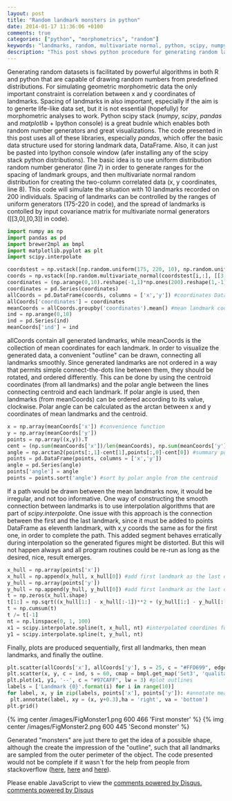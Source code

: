 ```yaml
---
layout: post
title: "Random landmark monsters in python"
date: 2014-01-17 11:36:06 +0100
comments: true
categories: ["python", "morphometrics", "random"]
keywords: "landmarks, random, multivariate normal, python, scipy, numpy, pandas"
description: "This post shows python procedure for generating random landmark datasets"
---
```


Generating random datasets is facilitated by powerful algorithms in both R and python that are capable of drawing random numbers from predefined distributions. For simulating geometric morphometric data the only important constraint is correlation between x and y coordinates of landmarks. Spacing of landmarks in also important, especially if the aim is to generte life-like data set, but it is not essential (hopefully) for morphometric analyses to work. Python scipy stack (*numpy*, *scipy*, *pandas* and *matplotlib* + Ipython console) is a great budnle which enables both random number generators and great visualizations. The code presented in this post uses all of these libraries, especially *pandas*, which offer the basic data structure used for storing landmark data, DataFrame. Also, it can just be pasted into Ipython console window (afer installing any of the scipy stack python distributions). The basic idea is to use uniform distribution random number generator (line 7) in order to generate ranges for the spacing of landmark groups, and then multivariate normal random distribution for creating the two-column correlated data (x, y coordinates, line 8). This code will simulate the situation with 10 landmarks recorded on 200 individuals. Spacing of landmarks can be controlled by the ranges of uniform generators (175-220 in code), and the spread of landmarks is contolled by input covariance matrix for multivariate normal generators ([[3,0],[0,3]] in code).

```python Importing libraries and generating random landmarks
import numpy as np
import pandas as pd
import brewer2mpl as bmpl
import matplotlib.pyplot as plt
import scipy.interpolate

coordstest = np.vstack([np.random.uniform(175, 220, 10), np.random.uniform(175, 220, 10)]).T #genereta coordinate ranges - spacing of landmarks
coords = np.vstack([np.random.multivariate_normal(coordstest[i,:], [[3,0],[0,3]], 200) for i in range(10)]) #correlated x and y from multivariate normal
coordinates = (np.arange(0,10).reshape(-1,1)*np.ones(200).reshape(1,-1)).flatten() #generate factor coodinates each landmark has 200 recorded points
coordinates = pd.Series(coordinates)
allCoords = pd.DataFrame(coords, columns = ['x','y']) #coordinates DataFrame
allCoords['coordinates'] = coordinates
meanCoords = allCoords.groupby('coordinates').mean() #mean landmark coordiantes
ind = np.arange(0,10)
ind = pd.Series(ind)
meanCoords['ind'] = ind
```
allCoords contain all generated landmarks, while meanCoords is the collection of mean coordinates for each landmark. In order to visualize the generated data, a convenient "outline" can be drawn, connecting all landmarks smoothly. Since generated landmarks are not ordered in a way that permits simple connect-the-dots line between them, they should be rotated, and ordered differently. This can be done by using the centroid coordinates (from all landmarks) and the polar angle between the lines connecting centroid and each landmark. If polar angle is used, then landmarks (from meanCoords) can be ordered according to its value, clockwise. Polar angle can be calculated as the arctan between x and y coordinates of mean landmarks and the centroid. 

```python Calculating polar angle and re-ordering of the meanCoords
x = np.array(meanCoords['x']) #convenience function
y = np.array(meanCoords['y'])
points = np.array((x,y)).T
cent = (np.sum(meanCoords['x'])/len(meanCoords), np.sum(meanCoords['y'])/len(meanCoords)) #the overall centroid
angle = np.arctan2(points[:,1]-cent[1],points[:,0]-cent[0]) #summary polar angle of all points
points = pd.DataFrame(points, columns = ['x','y'])
angle = pd.Series(angle)
points['angle'] = angle
points = points.sort('angle') #sort by polar angle from the centroid
```

If a path would be drawn between the mean landmarks now, it would be irregular, and not too informative. One way of constructing the smooth connection between landmarks is to use interpolation algorithms that are part of *scipy.interpolate*. One issue with this approach is the connection between the first and the last landmark, since it must be added to points DataFrame as eleventh landmark, with x,y coords the same as for the first one, in order to complete the path. This added segment behaves erratically during interpolation so the generated figures might be distorted. But this will not happen always and all program routines could be re-run as long as the desired, nice, result emerges. 

```python Interpolation of the outline data
x_hull = np.array(points['x']) 
x_hull = np.append(x_hull, x_hull[0]) #add first landmark as the last one (x)
y_hull = np.array(points['y'])
y_hull = np.append(y_hull, y_hull[0]) #add first landmark as the last one (y)
t = np.zeros(x_hull.shape)
t[1:] = np.sqrt((x_hull[1:] - x_hull[:-1])**2 + (y_hull[1:] - y_hull[:-1])**2)
t = np.cumsum(t)
t /= t[-1]
nt = np.linspace(0, 1, 100)
x1 = scipy.interpolate.spline(t, x_hull, nt) #interpolated coordines for smooth lines
y1 = scipy.interpolate.spline(t, y_hull, nt)
```

Finally, plots are produced sequentially, first all landmarks, then mean landmarks, and finally the outline. 

```python Plotting
plt.scatter(allCoords['x'], allCoords['y'], s = 25, c = "#FFD699", edgecolors = 'none') #plot all sampled points
plt.scatter(x, y, c = ind, s = 60, cmap = bmpl.get_map('Set3', 'qualitative', 7).mpl_colormap) #plot means with color brewer palette
plt.plot(x1, y1, '--', c = "#97CAFF", lw = 3) #plot outlines
labels = ['Landmark {0}'.format(i) for i in range(10)] 
for label, x, y in zip(labels, points['x'], points['y']): #annotate mean landmarks by numbers
 plt.annotate(label, xy = (x, y+0.3),ha = 'right', va = 'bottom')
plt.grid()
```
{% img center /images/FigMonster1.png 600 466 'First monster' %}
{% img center /images/FigMonster2.png 600 445 'Second monster' %}

Generated "monsters" are just there to get the idea of a possible shape, although the create the impression of the "outline", such that all landmarks are sampled from the outer perimeter of the object. The code presented would not be complete if it wasn`t for the help from people from stackoverflow ([here](http://goo.gl/DWOCLJ), [here](http://goo.gl/y9Kpv3) and [here](http://goo.gl/xwL4Dz)).

<div id="disqus_thread"></div>
<script type="text/javascript">
/* * * CONFIGURATION VARIABLES: EDIT BEFORE PASTING INTO YOUR WEBPAGE * * */
var disqus_shortname = 'creativemorphometrics'; // required: replace example with your forum shortname
/* * * DON'T EDIT BELOW THIS LINE * * */
(function() {
var dsq = document.createElement('script'); dsq.type = 'text/javascript'; dsq.async = true;
dsq.src = '//' + disqus_shortname + '.disqus.com/embed.js';
(document.getElementsByTagName('head')[0] || document.getElementsByTagName('body')[0]).appendChild(dsq);
})();
</script>
<noscript>Please enable JavaScript to view the <a href="http://disqus.com/?ref_noscript">comments powered by Disqus.</a></noscript>
<a href="http://disqus.com" class="dsq-brlink">comments powered by <span class="logo-disqus">Disqus</span></a>